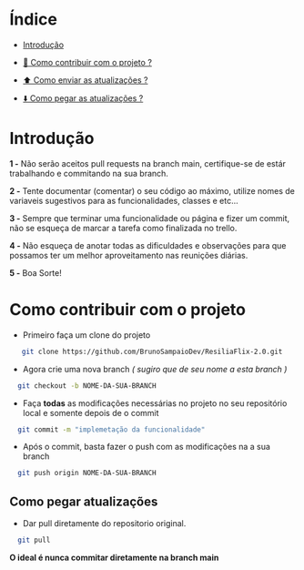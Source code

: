 
# Índice
- [Introdução](#introdução)

- [🤔  Como contribuir com o projeto ?](#como-contribuir)

- [⬆️  Como enviar as atualizações ?](#como-enviar-atualizações)

- [⬇️  Como pegar as atualizações ? ](#como-pegar-atualizações)

# Introdução
 
**1 -** Não serão aceitos pull requests na branch main, certifique-se de estár trabalhando e commitando na sua branch.

**2 -** Tente documentar (comentar) o seu código ao máximo, utilize nomes de variaveis sugestivos para as funcionalidades, classes e etc...

**3 -** Sempre que terminar uma funcionalidade ou página e fizer um commit, não se esqueça de marcar a tarefa como finalizada no trello.

**4 -** Não esqueça de anotar todas as dificuldades e observações para que possamos ter um melhor aproveitamento nas reunições diárias.

**5 -** Boa Sorte!

# Como contribuir com o projeto


- Primeiro faça um clone do projeto

```bash
   git clone https://github.com/BrunoSampaioDev/ResiliaFlix-2.0.git
```

- Agora crie uma nova branch _( sugiro que de seu nome a esta branch )_

```bash 
  git checkout -b NOME-DA-SUA-BRANCH
```

- Faça **todas** as modificações necessárias no projeto no seu repositório local e somente depois de o commit

```bash 
  git commit -m "implemetação da funcionalidade"
```


- Após o commit, basta fazer o push com as modificações na a sua branch

```bash 
  git push origin NOME-DA-SUA-BRANCH
```



## Como pegar atualizações 

- Dar pull diretamente do repositorio original.


```bash
  git pull 
```

**O ideal é nunca commitar diretamente na branch main**



